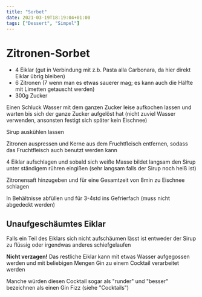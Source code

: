 ```yaml
---
title: "Sorbet"
date: 2021-03-19T18:19:04+01:00
tags: ["Dessert", "Simpel"]
---
```


Zitronen-Sorbet
============

- 4 Eiklar (gut in Verbindung mit z.b. Pasta alla Carbonara, da hier direkt Eiklar übrig bleiben)
- 6 Zitronen (7 wenn man es etwas sauerer mag; es kann auch die Hälfte mit Limetten getauscht werden)
- 300g Zucker 

Einen Schluck Wasser mit dem ganzen Zucker leise aufkochen lassen und warten bis sich der ganze Zucker aufgelöst hat (nicht zuviel Wasser verwenden, ansonsten festigt sich später kein Eischnee)

Sirup auskühlen lassen

Zitronen auspressen und Kerne aus dem Fruchtfleisch entfernen, sodass das Fruchtfleisch auch benutzt werden kann

4 Eiklar aufschlagen und sobald sich weiße Masse bildet langsam den Sirup unter ständigem rühren eingißen (sehr langsam falls der Sirup noch heiß ist)

Zitronensaft hinzugeben und für eine Gesamtzeit von 8min zu Eischnee schlagen

In Behältnisse abfüllen und für 3-4std ins Gefrierfach (muss nicht abgedeckt werden)

Unaufgeschäumtes Eiklar
------------

Falls ein Teil des Eiklars sich nicht aufschäumen lässt ist entweder der Sirup zu flüssig oder irgendwas anderes schiefgelaufen

**Nicht verzagen!** Das restliche Eiklar kann mit etwas Wasser aufgegossen werden und mit beliebigen Mengen Gin zu einem Cocktail verarbeitet werden

Manche würden diesen Cocktail sogar als "runder" und "besser" bezeichnen als einen Gin Fizz (siehe "Cocktails") 
